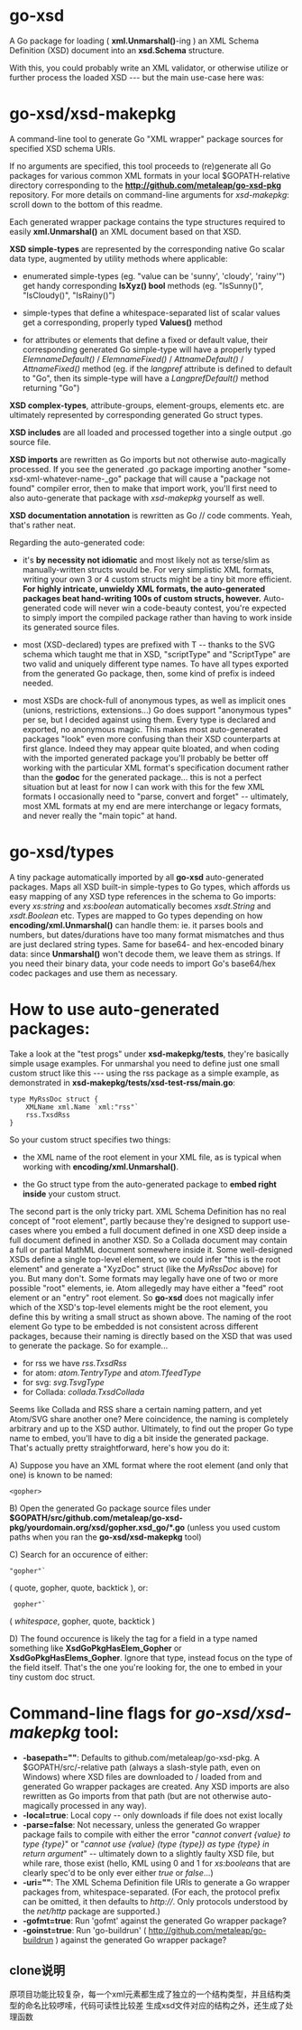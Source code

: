go-xsd
======


A Go package for loading ( **xml.Unmarshal()**-ing ) an XML Schema Definition (XSD) document into an **xsd.Schema** structure.

With this, you could probably write an XML validator, or otherwise utilize or further process the loaded XSD --- but the main use-case here was:


go-xsd/xsd-makepkg
==================


A command-line tool to generate Go "XML wrapper" package sources for specified XSD schema URIs.

If no arguments are specified, this tool proceeds to (re)generate all Go packages for various common XML formats in your local $GOPATH-relative directory corresponding to the **http://github.com/metaleap/go-xsd-pkg** repository. For more details on command-line arguments for *xsd-makepkg*: scroll down to the bottom of this readme.

Each generated wrapper package contains the type structures required to easily **xml.Unmarshal()** an XML document based on that XSD.

**XSD simple-types** are represented by the corresponding native Go scalar data type, augmented by utility methods where applicable:

- enumerated simple-types (eg. "value can be 'sunny', 'cloudy', 'rainy'") get handy corresponding **IsXyz() bool** methods (eg. "IsSunny()", "IsCloudy()", "IsRainy()")

- simple-types that define a whitespace-separated list of scalar values get a corresponding, properly typed **Values()** method

- for attributes or elements that define a fixed or default value, their corresponding generated Go simple-type will have a properly typed *ElemnameDefault()* / *ElemnameFixed()* / *AttnameDefault()* / *AttnameFixed()* method (eg. if the *langpref* attribute is defined to default to "Go", then its simple-type will have a *LangprefDefault()* method returning "Go")

**XSD complex-types**, attribute-groups, element-groups, elements etc. are ultimately represented by corresponding generated Go struct types.

**XSD includes** are all loaded and processed together into a single output .go source file.

**XSD imports** are rewritten as Go imports but not otherwise auto-magically processed. If you see the generated .go package importing another "some-xsd-xml-whatever-name-_go" package that will cause a "package not found" compiler error, then to make that import work, you'll first need to also auto-generate that package with *xsd-makepkg* yourself as well.

**XSD documentation annotation** is rewritten as Go // code comments. Yeah, that's rather neat.

Regarding the auto-generated code:

- it's **by necessity not idiomatic** and most likely not as terse/slim as manually-written structs would be. For very simplistic XML formats, writing your own 3 or 4 custom structs might be a tiny bit more efficient. **For highly intricate, unwieldy XML formats, the auto-generated packages beat hand-writing 100s of custom structs, however.** Auto-generated code will never win a code-beauty contest, you're expected to simply import the compiled package rather than having to work inside its generated source files.

- most (XSD-declared) types are prefixed with T -- thanks to the SVG schema which taught me that in XSD, "scriptType" and "ScriptType" are two valid and uniquely different type names. To have all types exported from the generated Go package, then, some kind of prefix is indeed needed.

- most XSDs are chock-full of anonymous types, as well as implicit ones (unions, restrictions, extensions...) Go does support "anonymous types" per se, but I decided against using them. Every type is declared and exported, no anonymous magic. This makes most auto-generated packages "look" even more confusing than their XSD counterparts at first glance. Indeed they may appear quite bloated, and when coding with the imported generated package you'll probably be better off working with the particular XML format's specification document rather than the **godoc** for the generated package... this is not a perfect situation but at least for now I can work with this for the few XML formats I occasionally need to "parse, convert and forget" -- ultimately, most XML formats at my end are mere interchange or legacy formats, and never really the "main topic" at hand.


go-xsd/types
============


A tiny package automatically imported by all **go-xsd** auto-generated packages.
Maps all XSD built-in simple-types to Go types, which affords us easy mapping of any XSD type references in the schema to Go imports: every *xs:string* and *xs:boolean* automatically becomes *xsdt.String* and *xsdt.Boolean* etc.
Types are mapped to Go types depending on how **encoding/xml.Unmarshal()** can handle them: ie. it parses bools and numbers, but dates/durations have too many format mismatches and thus are just declared string types.
Same for base64- and hex-encoded binary data: since **Unmarshal()** won't decode them, we leave them as strings. If you need their binary data, your code needs to import Go's base64/hex codec packages and use them as necessary.


How to use auto-generated packages:
===================================


Take a look at the "test progs" under **xsd-makepkg/tests**, they're basically simple usage examples. For unmarshal you need to define just one small custom struct like this --- using the rss package as a simple example, as demonstrated in **xsd-makepkg/tests/xsd-test-rss/main.go**:


    type MyRssDoc struct {
        XMLName xml.Name `xml:"rss"`
        rss.TxsdRss
    }


So your custom struct specifies two things:

- the XML name of the root element in your XML file, as is typical when working with **encoding/xml.Unmarshal()**.

- the Go struct type from the auto-generated package to **embed right inside** your custom struct.

The second part is the only tricky part. XML Schema Definition has no real concept of "root element", partly because they're designed to support use-cases where you embed a full document defined in one XSD deep inside a full document defined in another XSD. So a Collada document may contain a full or partial MathML document somewhere inside it. Some well-designed XSDs define a single top-level element, so we could infer "this is the root element" and generate a "XyzDoc" struct (like the *MyRssDoc* above) for you. But many don't. Some formats may legally have one of two or more possible "root" elements, ie. Atom allegedly may have either a "feed" root element or an "entry" root element. So **go-xsd** does not magically infer which of the XSD's top-level elements might be the root element, you define this by writing a small struct as shown above. The naming of the root element Go type to be embedded is not consistent across different packages, because their naming is directly based on the XSD that was used to generate the package. So for example...

- for rss we have *rss.TxsdRss*
- for atom: *atom.TentryType* and *atom.TfeedType*
- for svg: *svg.TsvgType*
- for Collada: *collada.TxsdCollada*

Seems like Collada and RSS share a certain naming pattern, and yet Atom/SVG share another one? Mere coincidence, the naming is completely arbitrary and up to the XSD author. Ultimately, to find out the proper Go type name to embed, you'll have to dig a bit inside the generated package. That's actually pretty straightforward, here's how you do it:

A) Suppose you have an XML format where the root element (and only that one) is known to be named:


    <gopher>


B) Open the generated Go package source files under **$GOPATH/src/github.com/metaleap/go-xsd-pkg/yourdomain.org/xsd/gopher.xsd_go/*.go** (unless you used custom paths when you ran the **go-xsd/xsd-makepkg** tool)

C) Search for an occurence of either:


    "gopher"`


( quote, gopher, quote, backtick ), or:


     gopher"`


( *whitespace*, gopher, quote, backtick )

D) The found occurence is likely the tag for a field in a type named something like **XsdGoPkgHasElem_Gopher** or **XsdGoPkgHasElems_Gopher**. Ignore that type, instead focus on the type of the field itself. That's the one you're looking for, the one to embed in your tiny custom doc struct.


Command-line flags for *go-xsd/xsd-makepkg* tool:
=================================================


- **-basepath=""**: Defaults to github.com/metaleap/go-xsd-pkg. A $GOPATH/src/-relative path (always a slash-style path, even on Windows) where XSD files are downloaded to / loaded from and generated Go wrapper packages are created. Any XSD imports are also rewritten as Go imports from that path (but are not otherwise auto-magically processed in any way).
- **-local=true**: Local copy -- only downloads if file does not exist locally
- **-parse=false**: Not necessary, unless the generated Go wrapper package fails to compile with either the error "*cannot convert {value} to type {type}*" or "*cannot use {value} (type {type}) as type {type} in return argument*" -- ultimately down to a slightly faulty XSD file, but while rare, those exist (hello, KML using 0 and 1 for *xs:boolean*s that are clearly spec'd to be only ever either *true* or *false*...)
- **-uri=""**: The XML Schema Definition file URIs to generate a Go wrapper packages from, whitespace-separated. (For each, the protocol prefix can be omitted, it then defaults to *http://*. Only protocols understood by the *net/http* package are supported.)
- **-gofmt=true**: Run 'gofmt' against the generated Go wrapper package?
- **-goinst=true**: Run 'go-buildrun' ( http://github.com/metaleap/go-buildrun ) against the generated Go wrapper package?


## clone说明
原项目功能比较复杂，每一个xml元素都生成了独立的一个结构类型，并且结构类型的命名比较啰嗦，代码可读性比较差
生成xsd文件对应的结构之外，还生成了处理函数
